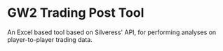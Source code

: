 # GW2 Trading Post Tool
 An Excel based tool based on Silveress' API, for performing analyses on player-to-player trading data.
